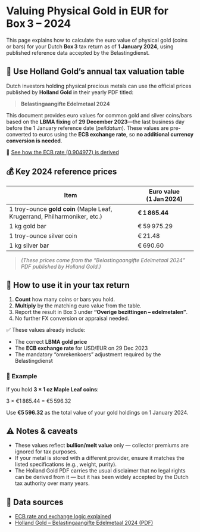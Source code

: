 # Valuing Physical Gold in EUR for Box 3 – 2024

This page explains how to calculate the euro value of physical gold (coins or bars) for your Dutch **Box 3** tax return as of **1 January 2024**, using published reference data accepted by the Belastingdienst.

## 🧾 Use Holland Gold’s annual tax valuation table

Dutch investors holding physical precious metals can use the official prices published by **Holland Gold** in their yearly PDF titled:

> **Belastingaangifte Edelmetaal 2024**

This document provides euro values for common gold and silver coins/bars based on the **LBMA fixing** of **29 December 2023**—the last business day before the 1 January reference date (*peildatum*). These values are pre-converted to euros using the **ECB exchange rate**, so **no additional currency conversion is needed**.

📎 [See how the ECB rate (0.904977) is derived](./exchange-rate-justification.md)

## 💰 Key 2024 reference prices

| Item                                                                      | Euro value (1 Jan 2024) |
|---------------------------------------------------------------------------|--------------------------|
| 1 troy-ounce **gold coin** (Maple Leaf, Krugerrand, Philharmoniker, etc.) | **€ 1 865.44**           |
| 1 kg gold bar                                                             | € 59 975.29              |
| 1 troy-ounce silver coin                                                  | € 21.48                  |
| 1 kg silver bar                                                           | € 690.60                 |

> *(These prices come from the “Belastingaangifte Edelmetaal 2024” PDF published by Holland Gold.)*

## 🧮 How to use it in your tax return

1. **Count** how many coins or bars you hold.  
2. **Multiply** by the matching euro value from the table.  
3. Report the result in Box 3 under **“Overige bezittingen – edelmetalen”**.  
4. No further FX conversion or appraisal needed.

✅ These values already include:
- The correct **LBMA gold price**
- The **ECB exchange rate** for USD/EUR on 29 Dec 2023
- The mandatory “omrekenkoers” adjustment required by the Belastingdienst

### 📌 Example

If you hold **3 × 1 oz Maple Leaf coins**:

3 × €1 865.44 = €5 596.32


Use **€5 596.32** as the total value of your gold holdings on 1 January 2024.

## ⚠️ Notes & caveats

- These values reflect **bullion/melt value** only — collector premiums are ignored for tax purposes.
- If your metal is stored with a different provider, ensure it matches the listed specifications (e.g., weight, purity).
- The Holland Gold PDF carries the usual disclaimer that no legal rights can be derived from it — but it has been widely accepted by the Dutch tax authority over many years.

## 📄 Data sources

- [ECB rate and exchange logic explained](./exchange-rate-justification.md)
- [Holland Gold – Belastingaangifte Edelmetaal 2024 (PDF)](https://www.hollandgold.nl/media/Belastingaangifte-edelmetaal-2024.pdf)


